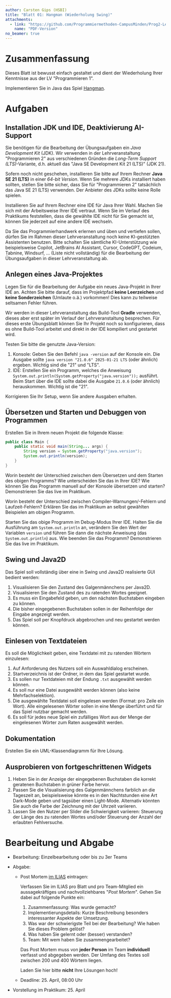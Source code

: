 ```yaml
---
author: Carsten Gips (HSBI)
title: "Blatt 01: Hangman (Wiederholung Swing)"
attachments:
  - link: "https://github.com/Programmiermethoden-CampusMinden/Prog2-Lecture/blob/_pdf/homework/b01.pdf"
    name: "PDF-Version"
no_beamer: true
---
```


<!--  pandoc -s -f markdown -t markdown+smart-grid_tables-multiline_tables-simple_tables --columns=94 --reference-links=true  b01.md  -o xxx.md  -->

# Zusammenfassung

Dieses Blatt ist bewusst einfach gestaltet und dient der Wiederholung Ihrer Kenntnisse aus der
LV "Programmieren 1".

Implementieren Sie in Java das Spiel [Hangman].

# Aufgaben

## Installation JDK und IDE, Deaktivierung AI-Support

Sie benötigen für die Bearbeitung der Übungsaufgaben ein *Java Development Kit* (JDK). Wir
verwenden in der Lehrveranstaltung "Programmieren 2" aus verschiedenen Gründen die *Long-Term
Support (LTS)*-Variante, d.h. aktuell das "Java SE Development Kit 21 (LTS)" (JDK 21).

Sofern noch nicht geschehen, installieren Sie bitte auf Ihrem Rechner **Java SE 21 (LTS)** in
einer *64-bit Version*. Wenn Sie mehrere JDKs installiert haben sollten, stellen Sie bitte
sicher, dass Sie für "Programmieren 2" tatsächlich das Java SE 21 (LTS) verwenden. Der
Anbieter des JDKs sollte keine Rolle spielen.

Installieren Sie auf Ihrem Rechner eine IDE für Java Ihrer Wahl. Machen Sie sich mit der
Arbeitsweise Ihrer IDE vertraut. Wenn Sie im Verlauf des Praktikums feststellen, dass die
gewählte IDE nicht für Sie gemacht ist, können Sie jederzeit auf eine andere IDE wechseln.

Da Sie das Programmierhandwerk erlernen und üben und vertiefen sollen, dürfen Sie im Rahmen
dieser Lehrveranstaltung noch keine KI-gestützten Assistenten benutzen. Bitte schalten Sie
sämtliche KI-Unterstützung wie beispielsweise Copilot, JetBrains AI Assistant, Cursor,
CodeGPT, Codeium, Tabnine, Windsurf, ... (Liste nicht vollständig) für die Bearbeitung der
Übungsaufgaben in dieser Lehrveranstaltung ab.

## Anlegen eines Java-Projektes

Legen Sie für die Bearbeitung der Aufgabe ein neues Java-Projekt in Ihrer IDE an. Achten Sie
bitte darauf, dass im Projektpfad **keine Leerzeichen** und **keine Sonderzeichen** (Umlaute
o.ä.) vorkommen! Dies kann zu teilweise seltsamen Fehler führen.

Wir werden in dieser Lehrveranstaltung das Build-Tool **Gradle** verwenden, dieses aber erst
später im Verlauf der Lehrveranstaltung besprechen. Für dieses erste Übungsblatt können Sie
Ihr Projekt noch so konfigurieren, dass es ohne Build-Tool arbeitet und direkt in der IDE
kompiliert und gestartet wird.

Testen Sie bitte die genutzte Java-Version:

1.  Konsole: Geben Sie den Befehl `java -version` auf der Konsole ein. Die Ausgabe sollte
    `java version "21.0.6" 2025-01-21 LTS` (oder ähnlich) ergeben. Wichtig sind die "21" und
    "LTS".
2.  IDE: Erstellen Sie ein Programm, welches die Anweisung
    `System.out.println(System.getProperty("java.version"));` ausführt. Beim Start über die
    IDE sollte dabei die Ausgabe `21.0.6` (oder ähnlich) herauskommen. Wichtig ist die "21".

Korrigieren Sie Ihr Setup, wenn Sie andere Ausgaben erhalten.

## Übersetzen und Starten und Debuggen von Programmen

Erstellen Sie in Ihrem neuen Projekt die folgende Klasse:

``` java
public class Main {
    public static void main(String... args) {
        String version = System.getProperty("java.version");
        System.out.println(version);
    }
}
```

Worin besteht der Unterschied zwischen dem Übersetzen und dem Starten des obigen Programms?
Wie unterscheiden Sie das in Ihrer IDE? Wie können Sie das Programm manuell auf der Konsole
übersetzen und starten? Demonstrieren Sie das live im Praktikum.

Worin besteht der Unterschied zwischen Compiler-Warnungen/-Fehlern und Laufzeit-Fehlern?
Erklären Sie das im Praktikum an selbst gewählten Beispielen am obigen Programm.

Starten Sie das obige Programm im Debug-Modus Ihrer IDE. Halten Sie die Ausführung am
`System.out.println` an, verändern Sie den Wert der Variablen `version` und führen Sie dann
die nächste Anweisung (das `System.out.println`) aus. Wie beenden Sie das Programm?
Demonstrieren Sie das live im Praktikum.

## Swing und Java2D

Das Spiel soll vollständig über eine in Swing und Java2D realisierte GUI bedient werden:

1.  Visualisieren Sie den Zustand des Galgenmännchens per Java2D.
2.  Visualisieren Sie den Zustand des zu ratenden Wortes geeignet.
3.  Es muss ein Eingabefeld geben, um den nächsten Buchstaben eingeben zu können.
4.  Die bisher eingegebenen Buchstaben sollen in der Reihenfolge der Eingabe angezeigt werden.
5.  Das Spiel soll per Knopfdruck abgebrochen und neu gestartet werden können.

## Einlesen von Textdateien

Es soll die Möglichkeit geben, eine Textdatei mit zu ratenden Wörtern einzulesen:

1.  Auf Anforderung des Nutzers soll ein Auswahldialog erscheinen.
2.  Startverzeichnis ist der Ordner, in dem das Spiel gestartet wurde.
3.  Es sollen nur Textdateien mit der Endung `.txt` ausgewählt werden können.
4.  Es soll nur eine Datei ausgewählt werden können (also keine Mehrfachselektion).
5.  Die ausgewählte Textdatei soll eingelesen werden (Format: pro Zeile ein Wort). Alle
    eingelesenen Wörter sollen in eine Menge überführt und für das Spiel nutzbar gemacht
    werden.
6.  Es soll für jedes neue Spiel ein zufälliges Wort aus der Menge der eingelesenen Wörter zum
    Raten ausgewählt werden.

## Dokumentation

Erstellen Sie ein UML-Klassendiagramm für Ihre Lösung.

## Ausprobieren von fortgeschrittenen Widgets

1.  Heben Sie in der Anzeige der eingegebenen Buchstaben die korrekt geratenen Buchstaben in
    grüner Farbe hervor.
2.  Passen Sie die Visualisierung des Galgenmännchens farblich an die Tageszeit an,
    beispielsweise könnte es in den Nachtstunden eine Art Dark-Mode geben und tagsüber einen
    Light-Mode. Alternativ könnten Sie auch die Farbe der Zeichnung mit der Uhrzeit variieren.
3.  Lassen Sie den Nutzer per Slider die Schwierigkeit variieren: Steuerung der Länge des zu
    ratenden Wortes und/oder Steuerung der Anzahl der erlaubten Fehlversuche.

# Bearbeitung und Abgabe

- Bearbeitung: Einzelbearbeitung oder bis zu 3er Teams
- Abgabe:
  - Post Mortem [im ILIAS] eintragen:

    Verfassen Sie im ILIAS pro Blatt und pro Team-Mitglied ein aussagekräftiges und
    nachvollziehbares "*Post Mortem*". Gehen Sie dabei auf folgende Punkte ein:

    1.  Zusammenfassung: Was wurde gemacht?
    2.  Implementierungsdetails: Kurze Beschreibung besonders interessanter Aspekte der
        Umsetzung.
    3.  Was war der schwierigste Teil bei der Bearbeitung? Wie haben Sie dieses Problem
        gelöst?
    4.  Was haben Sie gelernt oder (besser) verstanden?
    5.  Team: Mit wem haben Sie zusammengearbeitet?

    Das Post Mortem muss von **jeder Person** im Team **individuell** verfasst und abgegeben
    werden. Der Umfang des Textes soll zwischen 200 und 400 Wörtern liegen.

    Laden Sie hier bitte **nicht** Ihre Lösungen hoch!

  - Deadline: 25. April, 08:00 Uhr
- Vorstellung im Praktikum: 25. April

  [Hangman]: https://en.wikipedia.org/wiki/Hangman_(game)
  [im ILIAS]: https://www.hsbi.de/elearning/goto.php?target=exc_1514856&client_id=FH-Bielefeld
